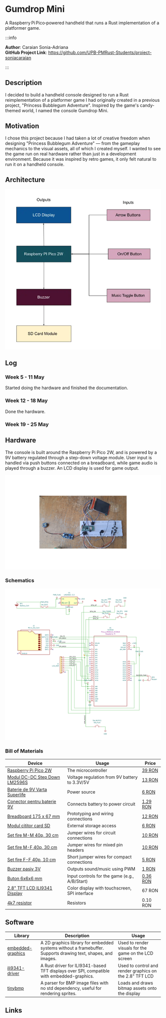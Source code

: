# Gumdrop Mini
A Raspberry Pi Pico‑powered handheld that runs a Rust implementation of a platformer game.

:::info 

**Author**: Caraian Sonia-Adriana \
**GitHub Project Link**: https://github.com/UPB-PMRust-Students/proiect-soniacaraian

:::

## Description

I decided to build a handheld console designed to run a Rust reimplementation of a platformer game I had originally created in a previous project, "Princess Bubblegum Adventure". Inspired by the game's candy-themed world, I named the console Gumdrop Mini.

## Motivation

I chose this project because I had taken a lot of creative freedom when designing "Princess Bubblegum Adventure" — from the gameplay mechanics to the visual assets, all of which I created myself. I wanted to see the game run on real hardware rather than just in a development environment. Because it was inspired by retro games, it only felt natural to run it on a handheld console.

## Architecture 

![Architecture](architecture-diagram.webp)

## Log

### Week 5 - 11 May
Started doing the hardware and finished the documentation.

### Week 12 - 18 May
Done the hardware.

### Week 19 - 25 May

## Hardware

The console is built around the Raspberry Pi Pico 2W, and is powered by a 9V battery regulated through a step-down voltage module. User input is handled via push buttons connected on a breadboard, while game audio is played through a buzzer. An LCD display is used for game output.

![Hardware](hw.svg)

### Schematics
 
![KiCad schematic](schematics.svg)

### Bill of Materials

| Device | Usage | Price |
|--------|--------|-------|
| [Raspberry Pi Pico 2W](https://www.raspberrypi.com/documentation/microcontrollers/raspberry-pi-pico.html) | The microcontroller | [39 RON](https://www.optimusdigital.ro/ro/placi-raspberry-pi/13327-raspberry-pi-pico-2-w.html?search_query=pico%202w&results=33) |
| [Modul DC-DC Step Down LM2596S](https://www.optimusdigital.ro/ro/surse-coboratoare-reglabile/1108-modul-dc-dc-step-down-lm2596hv.html) | Voltage regulation from 9V battery to 3.3V/5V | [13 RON](https://www.optimusdigital.ro/ro/surse-coboratoare-reglabile/1108-modul-dc-dc-step-down-lm2596hv.html) |
| [Baterie de 9V Varta Superlife](https://www.optimusdigital.ro/ro/baterii-de-9-v-pp3/7554-baterie-de-9v-varta-superlife-6f22.html?search_query=baterie+9V&results=310) | Power source | [6 RON](https://www.optimusdigital.ro/ro/baterii-de-9-v-pp3/7554-baterie-de-9v-varta-superlife-6f22.html?search_query=baterie+9V&results=310) |
| [Conector pentru baterie 9V](https://www.optimusdigital.ro/ro/suporturi-de-baterii/20-conector-pentru-baterie-de-9-v.html?search_query=conector+baterie+9V&results=34) | Connects battery to power circuit | [1.29 RON](https://www.optimusdigital.ro/ro/suporturi-de-baterii/20-conector-pentru-baterie-de-9-v.html?search_query=conector+baterie+9V&results=34) |
| [Breadboard 175 x 67 mm](https://www.optimusdigital.ro/ro/prototipare-breadboard-uri/13244-breadboard-175-x-67-x-9-mm.html?search_query=breadboard&results=128) | Prototyping and wiring connections | [12 RON](https://www.optimusdigital.ro/ro/prototipare-breadboard-uri/13244-breadboard-175-x-67-x-9-mm.html?search_query=breadboard&results=128) |
| [Modul cititor card SD](https://www.optimusdigital.ro/ro/altele/98-modul-cititor-card-sd.html?search_query=cititor+card&results=25) | External storage access | [6 RON](https://www.optimusdigital.ro/ro/altele/98-modul-cititor-card-sd.html?search_query=cititor+card&results=25) |
| [Set fire M-M 40p, 30 cm](https://www.optimusdigital.ro/ro/fire-fire-mufate/882-set-fire-mama-mama-40p-30-cm.html?search_query=fire&results=429) | Jumper wires for circuit connections | [10 RON](https://www.optimusdigital.ro/ro/fire-fire-mufate/882-set-fire-mama-mama-40p-30-cm.html?search_query=fire&results=429) |
| [Set fire M-F 40p, 30 cm](https://www.optimusdigital.ro/ro/fire-fire-mufate/878-set-fire-mama-tata-40p-30-cm.html?search_query=fire&results=429) | Jumper wires for mixed pin headers | [10 RON](https://www.optimusdigital.ro/ro/fire-fire-mufate/878-set-fire-mama-tata-40p-30-cm.html?search_query=fire&results=429) |
| [Set fire F-F 40p, 10 cm](https://www.optimusdigital.ro/ro/fire-fire-mufate/884-set-fire-tata-tata-40p-10-cm.html?search_query=fire&results=429) | Short jumper wires for compact connections | [5 RON](https://www.optimusdigital.ro/ro/fire-fire-mufate/884-set-fire-tata-tata-40p-10-cm.html?search_query=fire&results=429) |
| [Buzzer pasiv 3V](https://www.optimusdigital.ro/ro/audio-buzzere/12247-buzzer-pasiv-de-33v-sau-3v.html?search_query=buzzer&results=63) | Outputs sound/music using PWM | [1 RON](https://www.optimusdigital.ro/ro/audio-buzzere/12247-buzzer-pasiv-de-33v-sau-3v.html?search_query=buzzer&results=63) |
| [Buton 6x6x6 mm](https://www.optimusdigital.ro/ro/butoane-i-comutatoare/1119-buton-6x6x6.html?search_query=butoane&results=190) | Input controls for the game (e.g., A/B/Start) | [0.36 RON](https://www.optimusdigital.ro/ro/butoane-i-comutatoare/1119-buton-6x6x6.html?search_query=butoane&results=190) |
| [2.8" TFT LCD ILI9341 Display](https://www.emag.ro/display-tactil-tft-lcd-2-8-inch-320x240-touchscreen-spi-driver-ili9341-arduino-rx961/pd/DSFJ88YBM/) | Color display with touchscreen, SPI interface | 67 RON |
| [4k7 resistor](https://www.optimusdigital.ro/ro/componente-electronice-rezistoare/849-rezistor-025w-47k.html?gad_source=1&gad_campaignid=19615979487&gbraid=0AAAAADv-p3DpzQivl1HoGD6feRIlY_6Bz&gclid=Cj0KCQjwiqbBBhCAARIsAJSfZkYsCfmMA7yz82mEIl74jerlQXi-1eW7_KELxUh22H8H1Raadj400ZwaAmulEALw_wcB)  | Resistors | 0.10 RON |


## Software

| Library | Description | Usage |
|---------|-------------|-------|
| [embedded-graphics](https://docs.rs/embedded-graphics/latest/embedded_graphics/) | A 2D graphics library for embedded systems without a framebuffer. Supports drawing text, shapes, and images. | Used to render visuals for the game on the LCD screen |
| [ili9341-driver](https://github.com/maciekglowka/lcd-ili9341-spi) | A Rust driver for ILI9341-based TFT displays over SPI, compatible with embedded-graphics. | Used to control and render graphics on the 2.8" TFT LCD |
| [tinybmp](https://docs.rs/tinybmp/latest/tinybmp/) | A parser for BMP image files with no std dependency, useful for rendering sprites. | Loads and draws bitmap assets onto the display |


## Links

